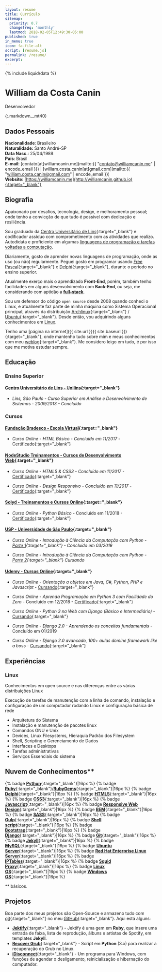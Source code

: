 ```yaml
---
layout: resume
title: Currículo
sitemap:
  priority: 0.7
  changefreq: 'monthly'
  lastmod: 2018-02-05T12:49:30-05:00
published: true
in_menu: true
icon: fa-file-alt
script: [resume.js]
permalink: /resume/
excerpt:
---
```


{% include liquid/data %}

# William da Costa Canin

Desenvolvedor

{:.markdown__mt40}

## Dados Pessoais

**Nacionalidade**: Brasileiro  
**Naturalidade:** Santo André-SP  
**Data Nasc.**: 25/04/1988  
**País**: Brasil  
**E-mail**: [contato[at]williamcanin.me](mailto:{{ "contato@williamcanin.me" | encode_email }}) | [william.costa.canin[at]gmail.com](mailto:{{ "william.costa.canin@gmail.com" | encode_email }})  
**Website**: [https://williamcanin.me](http://williamcanin.github.io){:target="_blank"}  

## Biografia

Apaixonado por desafios, tecnologia, design, e melhoramento pessoal; onde tenho a convicção de que tudo é possível com dedicação e resiliência.

Sou graduado da [Centro Universitário de Lins](http://www.unilins.edu.br/){:target="_blank"} e codificador assíduo com comprometimento com as atividades que realizo. Autodidata e proficiente em algumas [linguagens de programação e tarefas voltadas a computação](#nuvem-de-conhecimentos).

Diariamente, gosto de aprender novas linguagens de programação, onde as uso (ou não) regularmente. Peguei gosto em programar usando [Free Pascal](http://www.freepascal.org/){:target="_blank"} e [Delphi](https://www.embarcadero.com/products/delphi){:target="_blank"}, durante o período no ensino superior.

Atualmente exerço mais o aprendizado **Front-End**, porém, também tenho facilidades em alguns desenvolvimento com **Back-End**, ou seja, me considerando com aptidão a [**full-stack**](#nuvem-de-conhecimentos).

Sou um defensor do código `open source` desde 2008 quando conheci o Linux, e atualmente faz parte de minha máquina como Sistema Operacional principal, através da distribuição [Archlinux](https://archlinux.org){:target="_blank"} / [Ubuntu](https://ubuntu.com){:target="_blank"}. Desde então, vou adquirindo alguns conhecimentos em [Linux](#linux).

Tenho uma [página na internet]({{ site.url }}{{ site.baseurl }}){:target="_blank"}, onde mantenho tudo sobre mim e meus conhecimentos com meu [weblog](https://williamcanin.me/blog/){:target="_blank"}. Me considero leigo em tudo, é por isso que me motiva estudar sempre.

## Educação

### Ensino Superior

#### [Centro Universitário de Lins - Unilins](http://www.unilins.edu.br/){:target="_blank"}

* *Lins, São Paulo - Curso Superior em Análise e Desenvolvimento de Sistemas - 2009/2013 - Concluído*

### Cursos

#### [Fundação Bradesco - Escola Virtual](https://www.ev.org.br/){:target="_blank"}

* *Curso Online - HTML Básico - Concluído em 11/2017* - [Certificado](https://williamcanin.me/certificate/frontend/cert-curso-html-basico-bradesco/cert-curso-html-basico-bradesco.pdf){:target="_blank"}

#### [NodeStudio Treinamentos - Cursos de Desenvolvimento Web](https://www.nodestudio.com.br/){:target="_blank"}

* *Curso Online - HTML5 & CSS3 - Concluído em 11/2017* - [Certificado](https://williamcanin.me/certificate/frontend/html5-css3-in-practice-nodestudio/html5-css3-in-practice-nodestudio.pdf){:target="_blank"}

* *Curso Online - Design Responsivo - Concluído em 11/2017* - [Certificado](https://williamcanin.me/certificate/frontend/responsive-design-certificate-at-nodestudio/responsive-design-certificate-at-nodestudio.pdf){:target="_blank"}

#### [Solyd - Treinamentos e Cursos Online](https://solyd.com.br/){:target="_blank"}

* *Curso Online - Python Básico* - Concluído em 11/2018 - [Certificado](https://williamcanin.me/certificate/backend/solyd-curses-python-basic.pdf){:target="_blank"}

#### [USP - Universidade de São Paulo](https://www5.usp.br/){:target="_blank"}

* *Curso Online - Introdução à Ciência da Computação com Python -  [Parte 1](https://www.coursera.org/learn/ciencia-computacao-python-conceitos){:target="_blank"} - Concluído em 03/2019*

* *Curso Online - Introdução à Ciência da Computação com Python - [Parte 2](https://www.coursera.org/learn/ciencia-computacao-python-conceitos-2){:target="_blank"} Cursando*



#### [Udemy - Cursos Online](https://udemy.com/){:target="_blank"}

* *Curso Online - Orientação a objetos em Java, C#, Python, PHP e Javascript* - [Cursando](https://www.udemy.com/orientacao-a-objetos-em-java-c-python-php-e-javascript/){:target="_blank"}

* *Curso Online - Aprenda Programação em Python 3 com Facilidade do Zero* - Concluído em 12/2018 - [Certificado](https://williamcanin.me/certificate/backend/udemy-curses-python3-zero.pdf){:target="_blank"}

* *Curso Online - Python 3 na Web com Django (Básico e Intermediário)* - [Cursando](https://www.udemy.com/python-3-na-web-com-django-basico-intermediario/){:target="_blank"}

* *Curso Online - Django 2.0 - Aprendendo os conceitos fundamentais* - Concluído em 01/2019

* *Curso Online - Django 2.0 avancado, 100+ aulas domine framework like a boss* - [Cursando](https://www.udemy.com/django-avancado-100-aulas/){:target="_blank"}

## Experiências

### Linux

Conhecimentos em open source e nas diferenças entre as várias distribuições Linux

Execução de tarefas de manutenção com a linha de comando, instalação e configuração de um computador rodando Linux e configuração básica de rede

* Arquitetura do Sistema
* Instalação e manutenção de pacotes linux
* Comandos GNU e Unix
* Devices, Linux Filesystems, Hieraquia Padrão dos Filesystem
* Shell, Scripting e Gerenciamento de Dados
* Interfaces e Desktops
* Tarefas administrativas
* Serviços Essenciais do sistema

## Nuvem de Conhecimentos**

{% badge [**Python**](https://www.python.org/){:target="_blank"}|16px %}
{% badge [**Ruby**](https://www.ruby-lang.org/){:target="_blank"}/[**RubyGems**](https://rubygems.org/){:target="_blank"}|16px %}
{% badge [**Delphi**](https://www.embarcadero.com/br/products/delphi){:target="_blank"}|16px %}
{% badge [**HTML5**](https://www.w3schools.com/html/html5_intro.asp){:target="_blank"}|16px %}
{% badge [**CSS3**](https://www.w3schools.com/css/){:target="_blank"}|16px %}
{% badge [**Javascript**](https://www.javascript.com/){:target="_blank"}|16px %}
{% badge [**Responsive Web Design**](https://www.w3schools.com/html/html_responsive.asp){:target="_blank"}|16px %}
{% badge [**BEM**](http://getbem.com/){:target="_blank"}|16px %}
{% badge [**SASS**](https://sass-lang.com/){:target="_blank"}|16px %}
{% badge [**Gulp**](https://gulpjs.com/){:target="_blank"}|16px %}
{% badge [**Shell script**](http://linuxcommand.org/lc3_learning_the_shell.php){:target="_blank"}|16px %}
{% badge [**Bootstrap**](https://getbootstrap.com/){:target="_blank"}|16px %}
{% badge [**Django**](https://www.djangoproject.com/){:target="_blank"}|16px %}
{% badge [**Git**](https://git-scm.com/){:target="_blank"}|16px %}
{% badge [**Jekyll**](https://jekyllrb.com/){:target="_blank"}|16px %}
{% badge [**MySQL**](https://www.mysql.com/
){:target="_blank"}|16px %}
{% badge [**Ubuntu Server**](https://www.ubuntu.com/download/server){:target="_blank"}|16px %}
{% badge [**Red Hat Enterprise Linux Server**](https://www.redhat.com/pt-br/resources/red-hat-enterprise-linux-server){:target="_blank"}|16px %}
{% badge [**IPTables**](https://pt.wikipedia.org/wiki/Iptables){:target="_blank"}|16px %}
{% badge [**Squid Proxy**](http://www.squid-cache.org/){:target="_blank"}|16px %}
{% badge [**Linux OS**](https://pt.wikipedia.org/wiki/Linux){:target="_blank"}|16px %}
{% badge [**Windows OS**](https://www.microsoft.com/pt-br/windows){:target="_blank"}|16px %}

** básicos.

## Projetos

Boa parte dos meus projetos são Open-Source e armazeno tudo com [git](https://git-scm.com/){:target="_blank"} no meu [GitHub](https://github.com/williamcanin){:target="_blank"}. Aqui está alguns:

* [**Jektify**](https://jektify.github.io){:target="_blank"} - Jektify é uma gem em **Ruby**, que insere uma entrada de faixa, lista de reprodução, álbuns e artistas de Spotify, em templates **Jekyll**.
* [**Recover Grub**](https://github.com/williamcanin/recover-grub){:target="_blank"} - Script em **Python** (3.x) para realizar a recuperação do Grub no Linux.
* [**iDisconnect**](http://williamcanin.github.io/idisconnect){:target="_blank"} - Um programa para Windows, com funções de agendar o desligamento, reinicialização e hibernação do computador.

